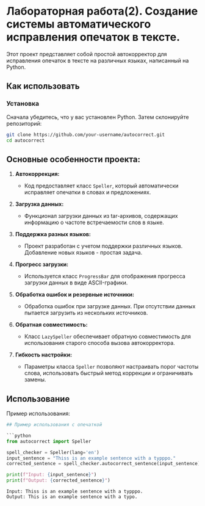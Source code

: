 # Лабораторная работа(2). Создание системы автоматического исправления опечаток в тексте.

Этот проект представляет собой простой автокорректор для исправления опечаток в тексте на различных языках, написанный на Python.

## Как использовать

### Установка

Сначала убедитесь, что у вас установлен Python. Затем склонируйте репозиторий:

```bash
git clone https://github.com/your-username/autocorrect.git
cd autocorrect
```
## Основные особенности проекта:

1. **Автокоррекция:**
   - Код предоставляет класс `Speller`, который автоматически исправляет опечатки в словах и предложениях.

2. **Загрузка данных:**
   - Функционал загрузки данных из tar-архивов, содержащих информацию о частоте встречаемости слов в языке.

3. **Поддержка разных языков:**
   - Проект разработан с учетом поддержки различных языков. Добавление новых языков - простая задача.

4. **Прогресс загрузки:**
   - Используется класс `ProgressBar` для отображения прогресса загрузки данных в виде ASCII-графики.

5. **Обработка ошибок и резервные источники:**
   - Обработка ошибок при загрузке данных. При отсутствии данных пытается загрузить из нескольких источников.

6. **Обратная совместимость:**
   - Класс `LazySpeller` обеспечивает обратную совместимость для использования старого способа вызова автокорректора.

7. **Гибкость настройки:**
   - Параметры класса `Speller` позволяют настраивать порог частоты слова, использовать быстрый метод коррекции и ограничивать замены.

## Использование

Пример использования:

```python
## Пример использования с опечаткой

```python
from autocorrect import Speller

spell_checker = Speller(lang='en')
input_sentence = "Thiss is an example sentence with a typppo."
corrected_sentence = spell_checker.autocorrect_sentence(input_sentence)

print(f"Input: {input_sentence}")
print(f"Output: {corrected_sentence}")

```
```
Input: Thiss is an example sentence with a typppo.
Output: This is an example sentence with a typo.
```
